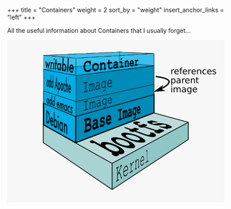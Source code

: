 +++
title = "Containers"
weight = 2
sort_by = "weight"
insert_anchor_links = "left"
+++

All the useful information about Containers that I usually forget...

![img](containers.png "Containers")
